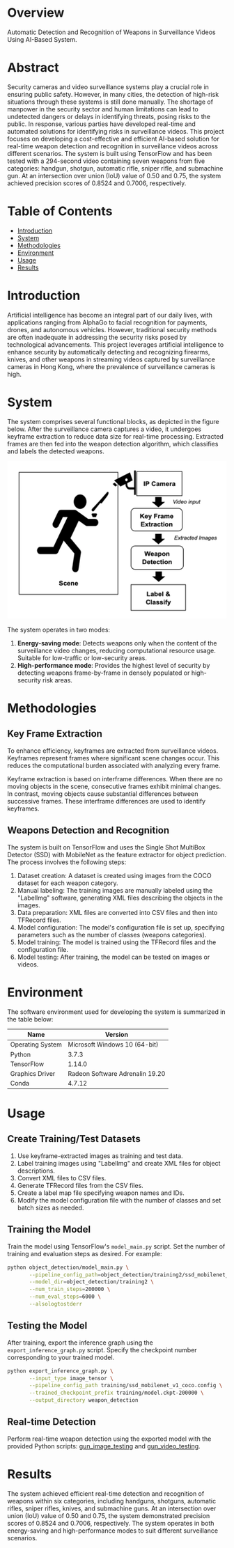 # Overview
Automatic Detection and Recognition of Weapons in Surveillance Videos Using AI-Based System.



# Abstract
Security cameras and video surveillance systems play a crucial role in ensuring public safety. However, in many cities, the detection of high-risk situations through these systems is still done manually. The shortage of manpower in the security sector and human limitations can lead to undetected dangers or delays in identifying threats, posing risks to the public. In response, various parties have developed real-time and automated solutions for identifying risks in surveillance videos. This project focuses on developing a cost-effective and efficient AI-based solution for real-time weapon detection and recognition in surveillance videos across different scenarios. The system is built using TensorFlow and has been tested with a 294-second video containing seven weapons from five categories: handgun, shotgun, automatic rifle, sniper rifle, and submachine gun. At an intersection over union (IoU) value of 0.50 and 0.75, the system achieved precision scores of 0.8524 and 0.7006, respectively.

# Table of Contents
* [Introduction](#Introduction)
* [System](#System)
* [Methodologies](#Methodologies)
* [Environment](#Environment)
* [Usage](#Usage)
* [Results](#Results)

# Introduction
Artificial intelligence has become an integral part of our daily lives, with applications ranging from AlphaGo to facial recognition for payments, drones, and autonomous vehicles. However, traditional security methods are often inadequate in addressing the security risks posed by technological advancements. This project leverages artificial intelligence to enhance security by automatically detecting and recognizing firearms, knives, and other weapons in streaming videos captured by surveillance cameras in Hong Kong, where the prevalence of surveillance cameras is high.

# System
The system comprises several functional blocks, as depicted in the figure below. After the surveillance camera captures a video, it undergoes keyframe extraction to reduce data size for real-time processing. Extracted frames are then fed into the weapon detection algorithm, which classifies and labels the detected weapons.

![System Diagram](asset/flowchart4.png)

The system operates in two modes:
1. **Energy-saving mode**: Detects weapons only when the content of the surveillance video changes, reducing computational resource usage. Suitable for low-traffic or low-security areas.
2. **High-performance mode**: Provides the highest level of security by detecting weapons frame-by-frame in densely populated or high-security risk areas.

# Methodologies
## Key Frame Extraction
To enhance efficiency, keyframes are extracted from surveillance videos. Keyframes represent frames where significant scene changes occur. This reduces the computational burden associated with analyzing every frame.

Keyframe extraction is based on interframe differences. When there are no moving objects in the scene, consecutive frames exhibit minimal changes. In contrast, moving objects cause substantial differences between successive frames. These interframe differences are used to identify keyframes.

## Weapons Detection and Recognition
The system is built on TensorFlow and uses the Single Shot MultiBox Detector (SSD) with MobileNet as the feature extractor for object prediction. The process involves the following steps:
1. Dataset creation: A dataset is created using images from the COCO dataset for each weapon category.
2. Manual labeling: The training images are manually labeled using the "LabelImg" software, generating XML files describing the objects in the images.
3. Data preparation: XML files are converted into CSV files and then into TFRecord files.
4. Model configuration: The model's configuration file is set up, specifying parameters such as the number of classes (weapons categories).
5. Model training: The model is trained using the TFRecord files and the configuration file.
6. Model testing: After training, the model can be tested on images or videos.

# Environment
The software environment used for developing the system is summarized in the table below:

| Name               | Version                  |
|--------------------|--------------------------|
| Operating System   | Microsoft Windows 10 (64-bit) |
| Python             | 3.7.3                    |
| TensorFlow         | 1.14.0                   |
| Graphics Driver    | Radeon Software Adrenalin 19.20 |
| Conda              | 4.7.12                   |

# Usage
## Create Training/Test Datasets
1. Use keyframe-extracted images as training and test data.
2. Label training images using "LabelImg" and create XML files for object descriptions.
3. Convert XML files to CSV files.
4. Generate TFRecord files from the CSV files.
5. Create a label map file specifying weapon names and IDs.
6. Modify the model configuration file with the number of classes and set batch sizes as needed.

## Training the Model
Train the model using TensorFlow's `model_main.py` script. Set the number of training and evaluation steps as desired. For example:
```bash
python object_detection/model_main.py \
       --pipeline_config_path=object_detection/training2/ssd_mobilenet_v1_coco.config \
       --model_dir=object_detection/training2 \
       --num_train_steps=200000 \
       --num_eval_steps=6000 \
       --alsologtostderr
```

## Testing the Model
After training, export the inference graph using the `export_inference_graph.py` script. Specify the checkpoint number corresponding to your trained model.
```bash
python export_inference_graph.py \
       --input_type image_tensor \
       --pipeline_config_path training/ssd_mobilenet_v1_coco.config \
       --trained_checkpoint_prefix training/model.ckpt-200000 \
       --output_directory weapon_detection
```

## Real-time Detection
Perform real-time weapon detection using the exported model with the provided Python scripts: [gun_image_testing](https://github.com/RunzeXU/AI-detection-weapons/blob/master/gun_image_test.py) and [gun_video_testing](https://github.com/RunzeXU/AI-detection-weapons/blob/master/gun_video_testing.py).

# Results
The system achieved efficient real-time detection and recognition of weapons within six categories, including handguns, shotguns, automatic rifles, sniper rifles, knives, and submachine guns. At an intersection over union (IoU) value of 0.50 and 0.75, the system demonstrated precision scores of 0.8524 and 0.7006, respectively. The system operates in both energy-saving and high-performance modes to suit different surveillance scenarios.

